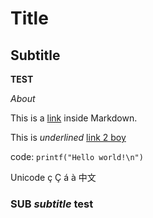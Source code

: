 # Title

## Subtitle

**TEST**

*About*

This is a [link](file://./wiki.md) inside Markdown.

This is _underlined_ [link 2 boy](file://./test2.md)

code: `printf("Hello world!\n")`


Unicode ç Ç á à 中文

### SUB _subtitle_ test
